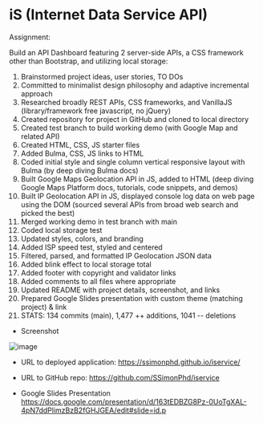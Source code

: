 # iS (Internet Data Service API) 

Assignment:

Build an API Dashboard featuring 2 server-side APIs, a CSS framework other than Bootstrap, and utilizing local storage:

1. 	Brainstormed project ideas, user stories, TO DOs
1.  Committed to minimalist design philosophy and adaptive incremental approach 
1.  Researched broadly REST APIs, CSS frameworks, and VanillaJS (library/framework free javascript, no jQuery) 
1.  Created repository for project in GitHub and cloned to local directory
1.  Created test branch to build working demo (with Google Map and related API)
1.  Created HTML, CSS, JS starter files
1.  Added Bulma, CSS, JS links to HTML
1.  Coded initial style and single column vertical responsive layout with Bulma (by deep diving Bulma docs)
1.  Built Google Maps Geolocation API in JS, added to HTML (deep diving Google Maps Platform docs, tutorials, code snippets, and demos)
1.  Built IP Geolocation API in JS, displayed console log data on web page using the DOM (sourced several APIs from broad web search and picked the best)
1.  Merged working demo in test branch with main
1.  Coded local storage test
1.  Updated styles, colors, and branding
1.  Added ISP speed test, styled and centered
1.  Filtered, parsed, and formatted IP Geolocation JSON data
1.  Added blink effect to local storage total
1.  Added footer with copyright and validator links
1.  Added comments to all files where appropriate
1.  Updated README with project details, screenshot, and links
1.  Prepared Google Slides presentation with custom theme (matching project) & link
1.  STATS: 134 commits (main), 1,477 ++ additions, 1041 -- deletions

- Screenshot

![image](https://user-images.githubusercontent.com/60651145/190928661-b45c1b05-8683-4518-a4a1-d55ff57f2133.png)

- URL to deployed application:
https://ssimonphd.github.io/iservice/

- URL to GitHub repo:
https://github.com/SSimonPhd/iservice

- Google Slides Presentation
https://docs.google.com/presentation/d/163tEDBZG8Pz-0UoTgXAL-4pN7ddPlimzBzB2fGHJGEA/edit#slide=id.p